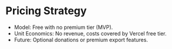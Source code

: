 # Pricing Strategy
- Model: Free with no premium tier (MVP).
- Unit Economics: No revenue, costs covered by Vercel free tier.
- Future: Optional donations or premium export features.